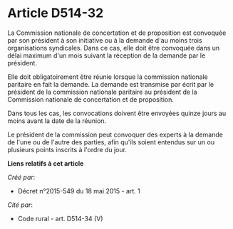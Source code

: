 # Article D514-32

La Commission nationale de concertation et de proposition est convoquée par son président à son initiative ou à la demande
d'au moins trois organisations syndicales. Dans ce cas, elle doit être convoquée dans un délai maximum d'un mois suivant la
réception de la demande par le président. 

Elle doit obligatoirement être réunie lorsque la commission nationale paritaire en fait la demande. La demande est transmise
par écrit par le président de la commission nationale paritaire au président de la Commission nationale de concertation et de
proposition. 

Dans tous les cas, les convocations doivent être envoyées quinze jours au moins avant la date de la réunion. 

Le président de la commission peut convoquer des experts à la demande de l'une ou de l'autre des parties, afin qu'ils soient
entendus sur un ou plusieurs points inscrits à l'ordre du jour.

**Liens relatifs à cet article**

_Créé par_:

  - Décret n°2015-549 du 18 mai 2015 - art. 1

_Cité par_:

  - Code rural - art. D514-34 (V)

